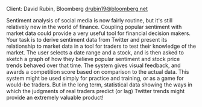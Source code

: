 Client: David Rubin, Bloomberg <drubin19@bloomberg.net>

Sentiment analysis of social media is now fairly routine, but it's still
relatively new in the world of finance. Coupling popular sentiment with
market data could provide a very useful tool for financial decision
makers. Your task is to derive sentiment data from Twitter and present
its relationship to market data in a tool for traders to test their
knowledge of the market. The user selects a date range and a stock, and
is then asked to sketch a graph of how they believe popular sentiment
and stock price trends behaved over that time. The system gives visual
feedback, and awards a competition score based on comparison to the
actual data. This system might be used simply for practice and training,
or as a game for would-be traders. But in the long term, statistical
data showing the ways in which the judgments of real traders predict (or
lag) Twitter trends might provide an extremely valuable product!